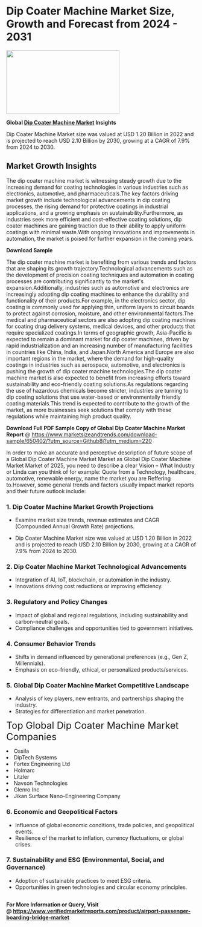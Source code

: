 <H1>Dip Coater Machine Market Size, Growth and Forecast from 2024 - 2031</H1><img class="aligncenter size-medium wp-image-584254" src="https://thirdeyenews.in/wp-content/uploads/2024/09/Global-Market-Research-300x168.jpeg" alt="" width="300" height="168" /><p><strong>Global&nbsp;<a href="https://www.marketsizeandtrends.com/download-sample/650402/?utm_source=Github8j?utm_medium=220">Dip Coater Machine Market</a> Insights</strong></p><p>Dip Coater Machine Market size was valued at USD 1.20 Billion in 2022 and is projected to reach USD 2.10 Billion by 2030, growing at a CAGR of 7.9% from 2024 to 2030.</p><p><h2>Market Growth Insights</h2> <p>The dip coater machine market is witnessing steady growth due to the increasing demand for coating technologies in various industries such as electronics, automotive, and pharmaceuticals.The key factors driving market growth include technological advancements in dip coating processes, the rising demand for protective coatings in industrial applications, and a growing emphasis on sustainability.Furthermore, as industries seek more efficient and cost-effective coating solutions, dip coater machines are gaining traction due to their ability to apply uniform coatings with minimal waste.With ongoing innovations and improvements in automation, the market is poised for further expansion in the coming years.</p> <p><strong>Download Sample</strong></p> <p>The dip coater machine market is benefiting from various trends and factors that are shaping its growth trajectory.Technological advancements such as the development of precision coating techniques and automation in coating processes are contributing significantly to the market's expansion.Additionally, industries such as automotive and electronics are increasingly adopting dip coating machines to enhance the durability and functionality of their products.For example, in the electronics sector, dip coating is commonly used for applying thin, uniform layers to circuit boards to protect against corrosion, moisture, and other environmental factors.The medical and pharmaceutical sectors are also adopting dip coating machines for coating drug delivery systems, medical devices, and other products that require specialized coatings.In terms of geographic growth, Asia-Pacific is expected to remain a dominant market for dip coater machines, driven by rapid industrialization and an increasing number of manufacturing facilities in countries like China, India, and Japan.North America and Europe are also important regions in the market, where the demand for high-quality coatings in industries such as aerospace, automotive, and electronics is pushing the growth of dip coater machine technologies.The dip coater machine market is also expected to benefit from increasing efforts toward sustainability and eco-friendly coating solutions.As regulations regarding the use of hazardous chemicals become stricter, industries are turning to dip coating solutions that use water-based or environmentally friendly coating materials.This trend is expected to contribute to the growth of the market, as more businesses seek solutions that comply with these regulations while maintaining high product quality.<p><span class=""><strong>Download Full PDF Sample Copy of Global Dip Coater Machine Market Report</strong> @ <a href="https://www.marketsizeandtrends.com/download-sample/650402/?utm_source=Github8j?utm_medium=220" target="_blank">https://www.marketsizeandtrends.com/download-sample/650402/?utm_source=Github8j?utm_medium=220</a></span></p><p>In order to make an accurate and perceptive description of future scope of a Global&nbsp;Dip Coater Machine Market Market as Global&nbsp;Dip Coater Machine Market Market of 2025, you need to describe a clear Vision &ndash; What Industry or Linda can you think of for example: Quote from a Technology, healthcare, automotive, renewable energy, name the market you are Reffering to.However, some general trends and factors usually impact market reports and their future outlook include:</p><h3>1.&nbsp;<strong>Dip Coater Machine Market Growth Projections</strong></h3><ul><li>Examine market size trends, revenue estimates and CAGR (Compounded Annual Growth Rate) projections.</li><li><p>Dip Coater Machine Market size was valued at USD 1.20 Billion in 2022 and is projected to reach USD 2.10 Billion by 2030, growing at a CAGR of 7.9% from 2024 to 2030.</p></li></ul><h3>2.&nbsp;<strong>Dip Coater Machine Market Technological Advancements</strong></h3><ul><li>Integration of AI, IoT, blockchain, or automation in the industry.</li><li>Innovations driving cost reductions or improving efficiency.</li></ul><h3>3.&nbsp;<strong>Regulatory and Policy Changes</strong></h3><ul><li>Impact of global and regional regulations, including sustainability and carbon-neutral goals.</li><li>Compliance challenges and opportunities tied to government initiatives.</li></ul><h3>4.&nbsp;<strong>Consumer Behavior Trends</strong></h3><ul><li>Shifts in demand influenced by generational preferences (e.g., Gen Z, Millennials).</li><li>Emphasis on eco-friendly, ethical, or personalized products/services.</li></ul><h3>5.&nbsp;<strong>Global Dip Coater Machine Market Competitive Landscape</strong></h3><ul><li>Analysis of key players, new entrants, and partnerships shaping the industry.</li><li>Strategies for differentiation and market penetration.</li></ul><p data-pm-slice="1 1 []"><span style="color: inherit; font-family: inherit; font-size: 25px;">Top Global Dip Coater Machine Market Companies</span></p><div class="" data-test-id=""><p><li>Ossila</li><li> DipTech Systems</li><li> Fortex Engineering Ltd</li><li> Holmarc</li><li> Litzler</li><li> Navson Technologies</li><li> Glenro Inc</li><li> Jikan Surface Nano-Engineering Company</li></p></div><h3>6.&nbsp;<strong>Economic and Geopolitical Factors</strong></h3><ul><li>Influence of global economic conditions, trade policies, and geopolitical events.</li><li>Resilience of the market to inflation, currency fluctuations, or global crises.</li></ul><h3>7.&nbsp;<strong>Sustainability and ESG (Environmental, Social, and Governance)</strong></h3><ul><li>Adoption of sustainable practices to meet ESG criteria.</li><li>Opportunities in green technologies and circular economy principles.</li></ul><h2><strong style="font-size: 14px;">For More Information or Query, Visit @&nbsp;</strong><a style="background-color: #ffffff; font-size: 14px;" href="https://www.marketsizeandtrends.com/report/dip-coater-machine-market/" target="_blank">https://www.verifiedmarketreports.com/product/airport-passenger-boarding-bridge-market</a></h2>